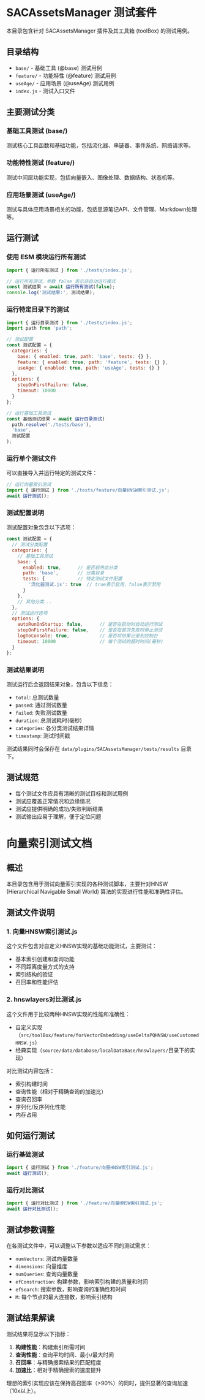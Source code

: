 # SACAssetsManager 测试套件

本目录包含针对 SACAssetsManager 插件及其工具箱 (toolBox) 的测试用例。

## 目录结构

- `base/` - 基础工具 (@base) 测试用例
- `feature/` - 功能特性 (@feature) 测试用例
- `useAge/` - 应用场景 (@useAge) 测试用例
- `index.js` - 测试入口文件

## 主要测试分类

### 基础工具测试 (base/)

测试核心工具函数和基础功能，包括流化器、串链器、事件系统、网络请求等。

### 功能特性测试 (feature/)

测试中间层功能实现，包括向量嵌入、图像处理、数据结构、状态机等。

### 应用场景测试 (useAge/)

测试与具体应用场景相关的功能，包括思源笔记API、文件管理、Markdown处理等。

## 运行测试

### 使用 ESM 模块运行所有测试

```javascript
import { 运行所有测试 } from './tests/index.js';

// 运行所有测试，参数 false 表示非自动运行模式
const 测试结果 = await 运行所有测试(false);
console.log('测试结果:', 测试结果);
```

### 运行特定目录下的测试

```javascript
import { 运行目录测试 } from './tests/index.js';
import path from 'path';

// 测试配置
const 测试配置 = {
  categories: {
    base: { enabled: true, path: 'base', tests: {} },
    feature: { enabled: true, path: 'feature', tests: {} },
    useAge: { enabled: true, path: 'useAge', tests: {} }
  },
  options: {
    stopOnFirstFailure: false,
    timeout: 10000
  }
};

// 运行基础工具测试
const 基础测试结果 = await 运行目录测试(
  path.resolve('./tests/base'), 
  'base', 
  测试配置
);
```

### 运行单个测试文件

可以直接导入并运行特定的测试文件：

```javascript
// 运行向量索引测试
import { 运行测试 } from './tests/feature/向量HNSW索引测试.js';
await 运行测试();
```

### 测试配置说明

测试配置对象包含以下选项：

```javascript
const 测试配置 = {
  // 测试分类配置
  categories: {
    // 基础工具测试
    base: {
      enabled: true,      // 是否启用此分类
      path: 'base',       // 分类目录
      tests: {            // 特定测试文件配置
        '流化器测试.js': true  // true表示启用，false表示禁用
      }
    },
    // 其他分类...
  },
  // 测试运行选项
  options: {
    autoRunOnStartup: false,      // 是否在启动时自动运行测试
    stopOnFirstFailure: false,    // 是否在首次失败时停止测试
    logToConsole: true,           // 是否将结果记录到控制台
    timeout: 10000                // 每个测试的超时时间(毫秒)
  }
};
```

### 测试结果说明

测试运行后会返回结果对象，包含以下信息：

- `total`: 总测试数量
- `passed`: 通过测试数量
- `failed`: 失败测试数量
- `duration`: 总测试耗时(毫秒)
- `categories`: 各分类测试结果详情
- `timestamp`: 测试时间戳

测试结果同时会保存在 `data/plugins/SACAssetsManager/tests/results` 目录下。

## 测试规范

- 每个测试文件应具有清晰的测试目标和测试用例
- 测试应覆盖正常情况和边缘情况
- 测试应提供明确的成功/失败判断结果
- 测试输出应易于理解，便于定位问题

# 向量索引测试文档

## 概述

本目录包含用于测试向量索引实现的各种测试脚本，主要针对HNSW (Hierarchical Navigable Small World) 算法的实现进行性能和准确性评估。

## 测试文件说明

### 1. 向量HNSW索引测试.js

这个文件包含对自定义HNSW实现的基础功能测试，主要测试：

- 基本索引创建和查询功能
- 不同距离度量方式的支持
- 索引结构的验证
- 召回率和性能评估

### 2. hnswlayers对比测试.js

这个文件用于比较两种HNSW实现的性能和准确性：

- 自定义实现（`src/toolBox/feature/forVectorEmbedding/useDeltaPQHNSW/useCustomedHNSW.js`）
- 经典实现（`source/data/database/localDataBase/hnswlayers/`目录下的实现）

对比测试内容包括：
- 索引构建时间
- 查询性能（相对于精确查询的加速比）
- 查询召回率
- 序列化/反序列化性能
- 内存占用

## 如何运行测试

### 运行基础测试

```javascript
import { 运行测试 } from './feature/向量HNSW索引测试.js';
await 运行测试();
```

### 运行对比测试

```javascript
import { 运行对比测试 } from './feature/向量HNSW索引测试.js';
await 运行对比测试();
```

## 测试参数调整

在各测试文件中，可以调整以下参数以适应不同的测试需求：

- `numVectors`: 测试向量数量
- `dimensions`: 向量维度
- `numQueries`: 查询向量数量
- `efConstruction`: 构建参数，影响索引构建的质量和时间
- `efSearch`: 搜索参数，影响查询的准确性和时间
- `M`: 每个节点的最大连接数，影响索引结构

## 测试结果解读

测试结果将显示以下指标：

1. **构建性能**：构建索引所需时间
2. **查询性能**：查询平均时间、最小/最大时间
3. **召回率**：与精确搜索结果的匹配程度
4. **加速比**：相对于精确搜索的速度提升

理想的索引实现应该在保持高召回率（>90%）的同时，提供显著的查询加速（10x以上）。 
